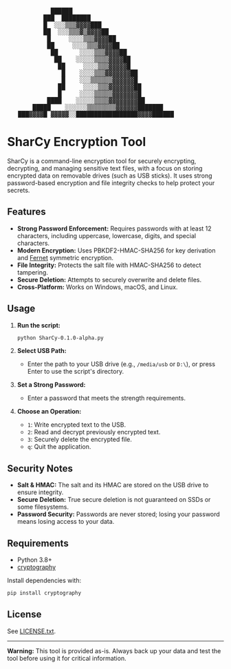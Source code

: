 <pre>            ██████                               
          ███  ████████                          
          █  ░░░▒▒▒▓▓▓▓███                       
          ██  ░░░▒▒▒▓▒▓▓▓▓██                     
           █     ░░░░▒▒▒▓▓▓▓██                   
           ██     ░░░░▒▒▒▓▓▓▓██                  
            ██      ░░░░▒▒▒▓▓▓▓██                
             ██    ░░░░░▒▒▒▒▓▓▓▓██               
              ██     ░░░░▒▒▒▓▓▓▓▓█               
               █    ░░░░▒▒▒▓▓▓▓▓▓▓██             
               █    ░░░▒▒▒▒▒▒▓▓▓▓▓▓█             
              ██     ░░░░▒▒▒▓▓▓▓▓▓▓██            
              █     ░░░░▒▒▒▒▒▓▓▓▓▓▓▓█            
           ████    ░░░░░▒▒▒▒▓▓▓▓▓▓▓▓██           
       █████    ░░░░░░▒▒▒▒▒▒▒▒▓▓▓▓▓▓███████      
   ███▓▓▓▓█ ▓▓▓▓▓░░█████████████████▓▓▓▓██████</pre>

# SharCy Encryption Tool

SharCy is a command-line encryption tool for securely encrypting, decrypting, and managing sensitive text files, with a focus on storing encrypted data on removable drives (such as USB sticks). It uses strong password-based encryption and file integrity checks to help protect your secrets.

## Features

- **Strong Password Enforcement:** Requires passwords with at least 12 characters, including uppercase, lowercase, digits, and special characters.
- **Modern Encryption:** Uses PBKDF2-HMAC-SHA256 for key derivation and [Fernet](https://cryptography.io/en/latest/fernet/) symmetric encryption.
- **File Integrity:** Protects the salt file with HMAC-SHA256 to detect tampering.
- **Secure Deletion:** Attempts to securely overwrite and delete files.
- **Cross-Platform:** Works on Windows, macOS, and Linux.

## Usage

1. **Run the script:**
   ```sh
   python SharCy-0.1.0-alpha.py
   ```

2. **Select USB Path:**
   - Enter the path to your USB drive (e.g., `/media/usb` or `D:\`), or press Enter to use the script's directory.

3. **Set a Strong Password:**
   - Enter a password that meets the strength requirements.

4. **Choose an Operation:**
   - `1`: Write encrypted text to the USB.
   - `2`: Read and decrypt previously encrypted text.
   - `3`: Securely delete the encrypted file.
   - `q`: Quit the application.

## Security Notes

- **Salt & HMAC:** The salt and its HMAC are stored on the USB drive to ensure integrity.
- **Secure Deletion:** True secure deletion is not guaranteed on SSDs or some filesystems.
- **Password Security:** Passwords are never stored; losing your password means losing access to your data.

## Requirements

- Python 3.8+
- [cryptography](https://pypi.org/project/cryptography/)

Install dependencies with:
```sh
pip install cryptography
```

## License

See [LICENSE.txt](LICENSE.txt).

---

**Warning:** This tool is provided as-is. Always back up your data and test the tool before using it for critical information.